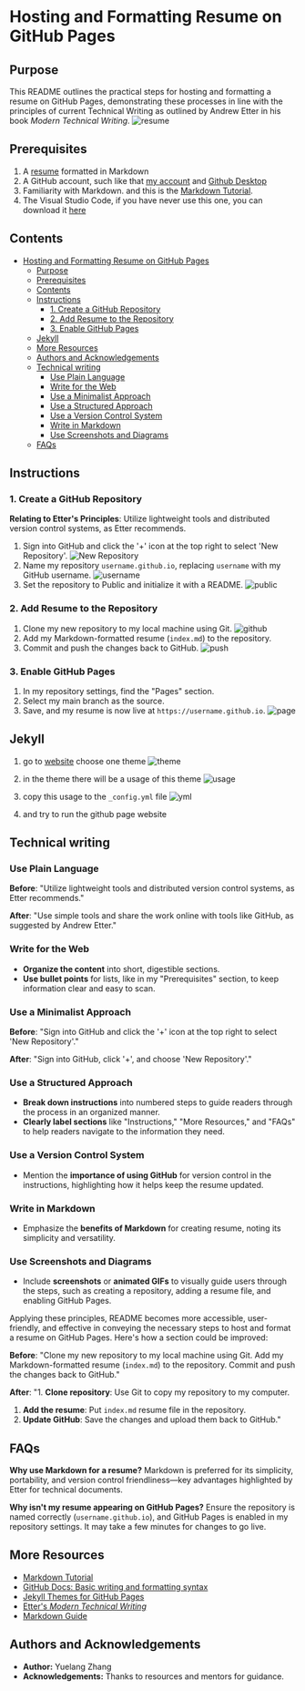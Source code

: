 # Hosting and Formatting Resume on GitHub Pages

## Purpose

This README outlines the practical steps for hosting and formatting a resume on GitHub Pages, demonstrating these processes in line with the principles of current Technical Writing as outlined by Andrew Etter in his book *Modern Technical Writing*.
![resume](GIF/resume.gif)

## Prerequisites

1. A [resume](https://github.com/Zzz032/zzz032.github.io/blob/main/index.md) formatted in Markdown 
2. A GitHub account, such like that [my account](https://github.com/Zzz032) and [Github Desktop](https://desktop.github.com/)
3. Familiarity with Markdown. and this is the [Markdown Tutorial](https://www.markdowntutorial.com/).
4. The Visual Studio Code, if you have never use this one, you can download it [here](https://code.visualstudio.com/)


## Contents
- [Hosting and Formatting Resume on GitHub Pages](#hosting-and-formatting-resume-on-github-pages)
  - [Purpose](#purpose)
  - [Prerequisites](#prerequisites)
  - [Contents](#contents)
  - [Instructions](#instructions)
    - [1. Create a GitHub Repository](#1-create-a-github-repository)
    - [2. Add Resume to the Repository](#2-add-resume-to-the-repository)
    - [3. Enable GitHub Pages](#3-enable-github-pages)
  - [Jekyll](#jekyll)
  - [More Resources](#more-resources)
  - [Authors and Acknowledgements](#authors-and-acknowledgements)
  - [Technical writing](#technical-writing)
    - [Use Plain Language](#use-plain-language)
    - [Write for the Web](#write-for-the-web)
    - [Use a Minimalist Approach](#use-a-minimalist-approach)
    - [Use a Structured Approach](#use-a-structured-approach)
    - [Use a Version Control System](#use-a-version-control-system)
    - [Write in Markdown](#write-in-markdown)
    - [Use Screenshots and Diagrams](#use-screenshots-and-diagrams)
  - [FAQs](#faqs)


## Instructions

### 1. Create a GitHub Repository

**Relating to Etter's Principles**: Utilize lightweight tools and distributed version control systems, as Etter recommends.

1. Sign into GitHub and click the '+' icon at the top right to select 'New Repository'.
![New Repository](GIF/newrepository.gif)
2. Name my repository `username.github.io`, replacing `username` with my GitHub username.
![username](GIF/username.png)
3. Set the repository to Public and initialize it with a README.
![public](GIF/public.png)


### 2. Add Resume to the Repository

1. Clone my new repository to my local machine using Git.
![github](GIF/github.png)
2. Add my Markdown-formatted resume (`index.md`) to the repository.
3. Commit and push the changes back to GitHub.
![push](GIF/push.png)

### 3. Enable GitHub Pages

1. In my repository settings, find the "Pages" section.
2. Select my main branch as the source.
3. Save, and my resume is now live at `https://username.github.io`.
![page](GIF/page.png)


## Jekyll

1. go to [website](https://pages.github.com/themes/) choose one theme
![theme](GIF/theme.png)
   
2. in the theme there will be a usage of this theme
![usage](GIF/usage.png)
   
3. copy this usage to the `_config.yml` file
![yml](GIF/yml.png)  

4. and try to run the github page website 




## Technical writing

### Use Plain Language

**Before**: "Utilize lightweight tools and distributed version control systems, as Etter recommends."

**After**: "Use simple tools and share the work online with tools like GitHub, as suggested by Andrew Etter."

### Write for the Web

- **Organize the content** into short, digestible sections.
- **Use bullet points** for lists, like in my "Prerequisites" section, to keep information clear and easy to scan.

### Use a Minimalist Approach

**Before**: "Sign into GitHub and click the '+' icon at the top right to select 'New Repository'."

**After**: "Sign into GitHub, click '+', and choose 'New Repository'."

### Use a Structured Approach

- **Break down instructions** into numbered steps to guide readers through the process in an organized manner.
- **Clearly label sections** like "Instructions," "More Resources," and "FAQs" to help readers navigate to the information they need.

### Use a Version Control System

- Mention the **importance of using GitHub** for version control in the instructions, highlighting how it helps keep the resume updated.

### Write in Markdown

- Emphasize the **benefits of Markdown** for creating resume, noting its simplicity and versatility.

### Use Screenshots and Diagrams

- Include **screenshots** or **animated GIFs** to visually guide users through the steps, such as creating a repository, adding a resume file, and enabling GitHub Pages.


Applying these principles, README becomes more accessible, user-friendly, and effective in conveying the necessary steps to host and format a resume on GitHub Pages. Here's how a section could be improved:

**Before**: 
"Clone my new repository to my local machine using Git. Add my Markdown-formatted resume (`index.md`) to the repository. Commit and push the changes back to GitHub."

**After**: 
"1. **Clone repository**: Use Git to copy my repository to my computer. 
1. **Add the resume**: Put `index.md` resume file in the repository.
2. **Update GitHub**: Save the changes and upload them back to GitHub."

## FAQs

**Why use Markdown for a resume?**
Markdown is preferred for its simplicity, portability, and version control friendliness—key advantages highlighted by Etter for technical documents.

**Why isn't my resume appearing on GitHub Pages?**
Ensure the repository is named correctly (`username.github.io`), and GitHub Pages is enabled in my repository settings. It may take a few minutes for changes to go live.

## More Resources

- [Markdown Tutorial](https://www.markdowntutorial.com/)
- [GitHub Docs: Basic writing and formatting syntax](https://docs.github.com/en/get-started/writing-on-github/getting-started-with-writing-and-formatting-on-github/basic-writing-and-formatting-syntax)
- [Jekyll Themes for GitHub Pages](https://pages.github.com/themes/)
- [Etter's *Modern Technical Writing*](https://www.amazon.com/Modern-Technical-Writing-Introduction-Documentation-ebook/dp/B01A2QL9SS)
- [Markdown Guide](https://www.markdownguide.org/getting-started/)


## Authors and Acknowledgements

- **Author:** Yuelang Zhang
- **Acknowledgements:** Thanks to resources and mentors for guidance.